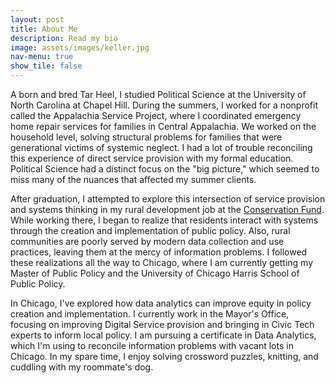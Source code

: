 ```yaml
---
layout: post
title: About Me
description: Read my bio
image: assets/images/keller.jpg
nav-menu: true
show_tile: false
---
```


A born and bred Tar Heel, I studied Political Science at the University of North Carolina at Chapel Hill. During the summers, I worked for a nonprofit called the Appalachia Service Project, where I coordinated emergency home repair services for families in Central Appalachia. We worked on the household level, solving structural problems for families that were generational victims of systemic neglect. I had a lot of trouble reconciling this experience of direct service provision with my formal education. Political Science had a distinct focus on the "big picture," which seemed to miss many of the nuances that affected my summer clients. 

After graduation, I attempted to explore this intersection of service provision and systems thinking in my rural development job at the <a href="https://www.conservationfund.org/our-work/resourceful-communities">Conservation Fund</a>. While working there, I began to realize that residents interact with systems through the creation and implementation of public policy. Also, rural communities are poorly served by modern data collection and use practices, leaving them at the mercy of information problems. I followed these realizations all the way to Chicago, where I am currently getting my Master of Public Policy and the University of Chicago Harris School of Public Policy.

In Chicago, I've explored how data analytics can improve equity in policy creation and implementation. I currently work in the Mayor's Office, focusing on improving Digital Service provision and bringing in Civic Tech experts to inform local policy. I am pursuing a certificate in Data Analytics, which I'm using to reconcile information problems with vacant lots in Chicago. In my spare time, I enjoy solving crossword puzzles, knitting, and cuddling with my roommate's dog.
